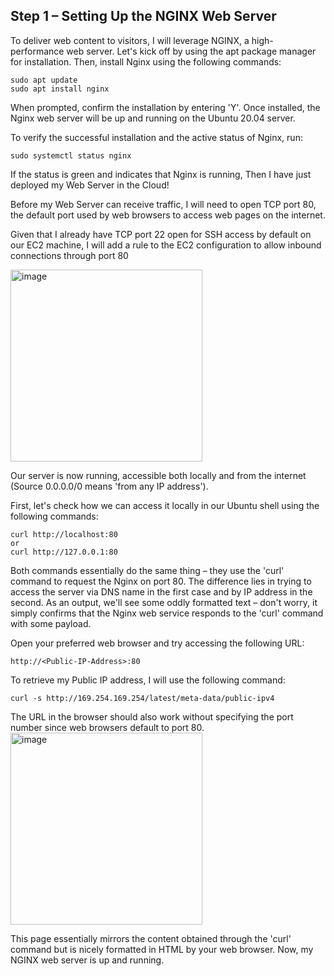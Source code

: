 ## Step 1 – Setting Up the NGINX Web Server
To deliver web content to visitors, I will leverage NGINX, a high-performance web server. Let's kick off by using the apt package manager for installation.  Then, install Nginx using the following commands:

```
sudo apt update
sudo apt install nginx
```

When prompted, confirm the installation by entering 'Y'. Once installed, the Nginx web server will be up and running on the Ubuntu 20.04 server.

To verify the successful installation and the active status of Nginx, run:

```
sudo systemctl status nginx
```
If the status is green and indicates that Nginx is running, Then I have just deployed my Web Server in the Cloud!

Before my Web Server can receive traffic, I will need to open TCP port 80, the default port used by web browsers to access web pages on the internet.

Given that I already have TCP port 22 open for SSH access by default on our EC2 machine, I will add a rule to the EC2 configuration to allow inbound connections through port 80

<img width="307" alt="image" src="https://github.com/owootomo/Devops-Project/assets/144632027/9f69e2e7-f4fa-45fc-be69-267e7376a6eb">

Our server is now running, accessible both locally and from the internet (Source 0.0.0.0/0 means 'from any IP address').

First, let's check how we can access it locally in our Ubuntu shell using the following commands:
```
curl http://localhost:80
or
curl http://127.0.0.1:80
```

Both commands essentially do the same thing – they use the 'curl' command to request the Nginx on port 80. The difference lies in trying to access the server via DNS name in the first case and by IP address in the second. As an output, we'll see some oddly formatted text – don't worry, it simply confirms that the Nginx web service responds to the 'curl' command with some payload.

Open your preferred web browser and try accessing the following URL:
```
http://<Public-IP-Address>:80
```

To retrieve my Public IP address, I will use the following command:

```
curl -s http://169.254.169.254/latest/meta-data/public-ipv4
```

The URL in the browser should also work without specifying the port number since web browsers default to port 80.
<img width="307" alt="image" src="https://github.com/owootomo/Devops-Project/assets/144632027/d6bfc832-8ae4-4361-b3e7-f2b7d755a647">

This page essentially mirrors the content obtained through the 'curl' command but is nicely formatted in HTML by your web browser. Now, my NGINX web server is up and running.

